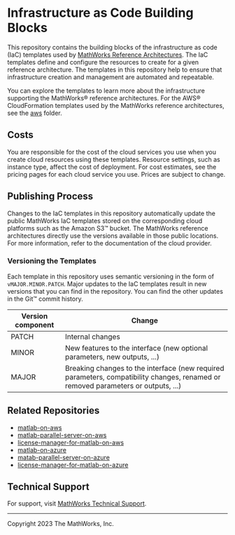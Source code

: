 # Infrastructure as Code Building Blocks

This repository contains the building blocks of the infrastructure as code (IaC) templates used by [MathWorks Reference Architectures](https://github.com/mathworks-ref-arch). The IaC templates define and configure the resources to create for a given reference architecture. The templates in this repository help to ensure that infrastructure creation and management are automated and repeatable.

You can explore the templates to learn more about the infrastructure supporting the MathWorks&reg; reference architectures. For the AWS&reg; CloudFormation templates used by the MathWorks reference architectures, see the [aws](aws) folder.

## Costs
You are responsible for the cost of the cloud services you use when you create cloud resources using these templates. Resource settings, such as instance type, affect the cost of deployment. For cost estimates, see the pricing pages for each cloud service you use. Prices are subject to change.

## Publishing Process
Changes to the IaC templates in this repository automatically update the public MathWorks IaC templates stored on the corresponding cloud platforms such as the Amazon S3&trade; bucket. The MathWorks reference architectures directly use the versions available in those public locations. For more information, refer to the documentation of the cloud provider.

### Versioning the Templates
Each template in this repository uses semantic versioning in the form of `vMAJOR.MINOR.PATCH`. Major updates to the IaC templates result in new versions that you can find in the repository. You can find the other updates in the Git&trade; commit history.

| Version component | Change                           |
| ----------------- | -------------------------------- |
| PATCH             | Internal changes                 |
| MINOR             | New features to the interface (new optional parameters, new outputs, ...) |
| MAJOR             | Breaking changes to the interface (new required parameters, compatibility changes, renamed or removed parameters or outputs, ...) |

## Related Repositories
 - [matlab-on-aws](https://github.com/mathworks-ref-arch/matlab-on-aws)
 - [matlab-parallel-server-on-aws](https://github.com/mathworks-ref-arch/matlab-parallel-server-on-aws)
 - [license-manager-for-matlab-on-aws](https://github.com/mathworks-ref-arch/license-manager-for-matlab-on-aws)
 - [matlab-on-azure](https://github.com/mathworks-ref-arch/matlab-on-azure)
 - [matab-parallel-server-on-azure](https://github.com/mathworks-ref-arch/matlab-parallel-server-on-azure)
 - [license-manager-for-matlab-on-azure](https://github.com/mathworks-ref-arch/license-manager-for-matlab-on-azure)

## Technical Support
For support, visit [MathWorks Technical Support](https://www.mathworks.com/support/contact_us.html).

---
Copyright 2023 The MathWorks, Inc.
